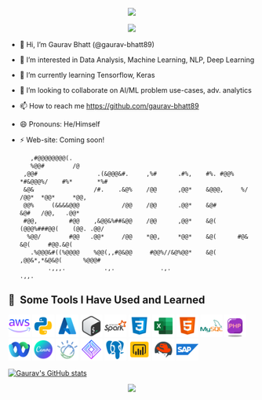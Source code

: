 <!---
<p align="center">
<img src="https://capsule-render.vercel.app/api?text=Hey&nbsp;Everyone!🕹️&animation=fadeIn&type=waving&color=gradient&height=150"/>
</p>
--->
<p align="center">
<img src="https://capsule-render.vercel.app/api?text=Gaurav's&nbsp;GitHub🕹️&animation=fadeIn&type=waving&color=gradient&height=150"/>
</p>

<p align="center">
<img src="https://media0.giphy.com/media/v1.Y2lkPTc5MGI3NjExNTVjb2NubjI4cXoxZzVzNmY3MDd0YjI3bHJwNHI4ZGV3b3NnMDY4YSZlcD12MV9pbnRlcm5hbF9naWZfYnlfaWQmY3Q9Zw/H03PuVdwREB21ANkLX/giphy.gif">
</p>

- 👋 Hi, I’m Gaurav Bhatt (@gaurav-bhatt89)
- 👀 I’m interested in Data Analysis, Machine Learning, NLP, Deep Learning
- 🌱 I’m currently learning Tensorflow, Keras
- 💞️ I’m looking to collaborate on AI/ML problem use-cases, adv. analytics
- 📫 How to reach me https://github.com/gaurav-bhatt89
- 😄 Pronouns: He/Himself
- ⚡ Web-site: Coming soon!
  
         ,#@@@@@@@@(.                                                                             
         %@@#        /@                                                                             
       ,@@#                 .(&@@@&#.     ,%#      .#%,    #%. #@@%   *#&@@@%/    #%*       *%#     
       &@&                 /#.    .&@%    /@@      ,@@*    &@@@,     %/     /@@*  *@@*     *@@,     
       @@%     (&&&&@@@            /@@    /@@      .@@*    &@#               &@#   /@@,   .@@*      
       #@@,         #@@    ,&@@&%##&@@    /@@      ,@@*    &@(       (@@@%###@@(    (@@. .@@/       
        %@@/        #@@   .@@*     /@@    *@@,     *@@*    &@(      #@&      &@(     #@@.&@(        
         .%@@@&#((%@@@@    %@@(,,#@&@@     #@@%//&@%@@*    &@(      ,@@&*,*&@&@(      %@@@#         
              .,,,.           .,.             .,.                      .,,.                        
<!---
gaurav-bhatt89/gaurav-bhatt89 is a ✨ special ✨ repository because its `README.md` (this file) appears on your GitHub profile.
You can click the Preview link to take a look at your changes.
--->
<h2> 🚀 &nbsp;Some Tools I Have Used and Learned</h2>
<p align="left">
<img src="https://github.com/gaurav-bhatt89/logo-icons/blob/main/icons8-aws-64.png" alt="vscode" width="45" height="45"/>
<img src="https://github.com/gaurav-bhatt89/logo-icons/blob/main/icons8-python-48.png" alt="vscode" width="45" height="45"/>
<img src="https://github.com/gaurav-bhatt89/logo-icons/blob/main/icons8-azure-48.png" alt="vscode" width="45" height="45"/>
<img src="https://github.com/gaurav-bhatt89/logo-icons/blob/main/icons8-bash-48.png" alt="vscode" width="45" height="45"/>
<img src="https://github.com/gaurav-bhatt89/logo-icons/blob/main/icons8-apache-spark-48.png" alt="vscode" width="45" height="45"/>
<img src="https://github.com/gaurav-bhatt89/logo-icons/blob/main/icons8-css3-48.png" alt="vscode" width="45" height="45"/>
<img src="https://github.com/gaurav-bhatt89/logo-icons/blob/main/icons8-excel-48.png" alt="vscode" width="45" height="45"/>
<img src="https://github.com/gaurav-bhatt89/logo-icons/blob/main/icons8-html5-48.png" alt="vscode" width="45" height="45"/>
<img src="https://github.com/gaurav-bhatt89/logo-icons/blob/main/icons8-mysql-48.png" alt="vscode" width="45" height="45"/>
<img src="https://github.com/gaurav-bhatt89/logo-icons/blob/main/icons8-php-64.png" alt="vscode" width="45" height="45"/>
<img src="https://github.com/gaurav-bhatt89/logo-icons/blob/main/icons8-webex-48.png" alt="vscode" width="45" height="45"/>
<img src="https://github.com/gaurav-bhatt89/logo-icons/blob/main/icons8-canva-48.png" alt="vscode" width="45" height="45"/>
<img src="https://github.com/gaurav-bhatt89/logo-icons/blob/main/icons8-ibm-watson-80.png" alt="vscode" width="45" height="45"/>
<img src="https://github.com/gaurav-bhatt89/logo-icons/blob/main/icons8-jira-64.png" alt="vscode" width="45" height="45"/>
<img src="https://github.com/gaurav-bhatt89/logo-icons/blob/main/icons8-postgresql-48.png" alt="vscode" width="45" height="45"/>
<img src="https://github.com/gaurav-bhatt89/logo-icons/blob/main/icons8-power-bi-48.png" alt="vscode" width="45" height="45"/>
<img src="https://github.com/gaurav-bhatt89/logo-icons/blob/main/icons8-red-hat-48.png" alt="vscode" width="45" height="45"/>
<img src="https://github.com/gaurav-bhatt89/logo-icons/blob/main/icons8-sap-48.png" alt="vscode" width="45" height="45"/>
</p>

[![Gaurav's GitHub stats](https://github-readme-stats.vercel.app/api?username=gaurav-bhatt89&theme=radical&show_icons=true)](https://github.com/gaurav-bhatt89/github-readme-stats)

<p align="center">
<img src="https://capsule-render.vercel.app/api?animation=fadeIn&type=waving&color=gradient&height=150"/>
</p>
